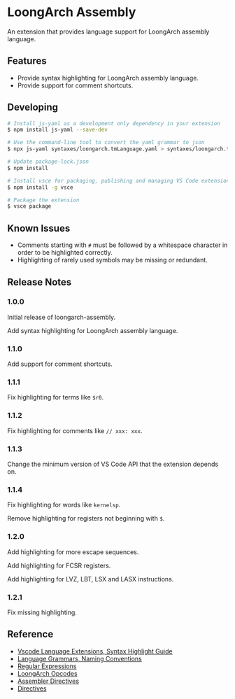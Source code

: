 # LoongArch Assembly

An extension that provides language support for LoongArch assembly language.

## Features

* Provide syntax highlighting for LoongArch assembly language.
* Provide support for comment shortcuts.

## Developing

```bash
# Install js-yaml as a development only dependency in your extension
$ npm install js-yaml --save-dev

# Use the command-line tool to convert the yaml grammar to json
$ npx js-yaml syntaxes/loongarch.tmLanguage.yaml > syntaxes/loongarch.tmLanguage.json

# Update package-lock.json
$ npm install

# Install vsce for packaging, publishing and managing VS Code extensions
$ npm install -g vsce

# Package the extension
$ vsce package
```

## Known Issues

* Comments starting with `#` must be followed by a whitespace character in order to be highlighted correctly.
* Highlighting of rarely used symbols may be missing or redundant.

## Release Notes

### 1.0.0

Initial release of loongarch-assembly.

Add syntax highlighting for LoongArch assembly language.

### 1.1.0

Add support for comment shortcuts.

### 1.1.1

Fix highlighting for terms like `$r0`.

### 1.1.2

Fix highlighting for comments like `// xxx: xxx`.

### 1.1.3

Change the minimum version of VS Code API that the extension depends on.

### 1.1.4

Fix highlighting for words like `kernelsp`.

Remove highlighting for registers not beginning with `$`.

### 1.2.0

Add highlighting for more escape sequences.

Add highlighting for FCSR registers.

Add highlighting for LVZ, LBT, LSX and LASX instructions.

### 1.2.1

Fix missing highlighting.

## Reference

* [Vscode Language Extensions, Syntax Highlight Guide](https://code.visualstudio.com/api/language-extensions/syntax-highlight-guide)
* [Language Grammars, Naming Conventions](https://macromates.com/manual/en/language_grammars#naming_conventions)
* [Regular Expressions](https://raw.githubusercontent.com/kkos/oniguruma/master/doc/RE)
* [LoongArch Opcodes](https://sourceware.org/git/?p=binutils-gdb.git;a=blob_plain;f=opcodes/loongarch-opc.c;hb=HEAD)
* [Assembler Directives](https://sourceware.org/binutils/docs/as/Pseudo-Ops.html)
* [Directives](https://gcc.gnu.org/onlinedocs/cpp/Index-of-Directives.html)
